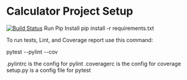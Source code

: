 # Calculator Project Setup
[![Build Status](https://app.travis-ci.com/snalluri2/calc2.svg?branch=Refactor_calc)](https://app.travis-ci.com/snalluri2/calc2)
Run Pip Install
pip install -r requirements.txt

To run tests, Lint, and Coverage report use this command:

pytest  --pylint --cov

.pylintrc is the config for pylint
.coveragerc is the config for coverage
setup.py is a config file for pytest
